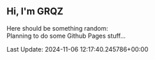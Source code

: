 ## Hi, I'm GRQZ
Here should be something random:  
Planning to do some Github Pages stuff...


Last Update: 2024-11-06 12:17:40.245786+00:00
